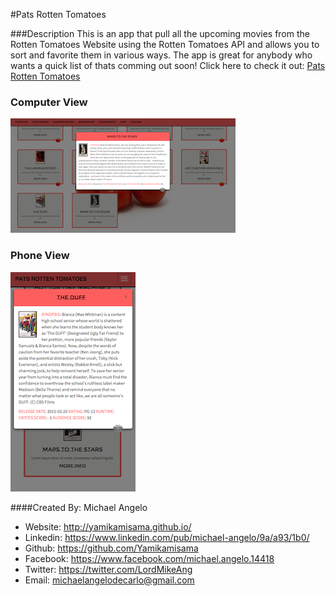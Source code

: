 #Pats Rotten Tomatoes

###Description
This is an app that pull all the upcoming movies from the Rotten Tomatoes Website using the Rotten Tomatoes API and allows you to sort and favorite them in various ways.  The app is great for anybody who wants a quick list of thats comming out soon!  Click here to check it out: [Pats Rotten Tomatoes](http://pats-rotten-tomatoes.herokuapp.com/)

### Computer View
![](comp.png)

### Phone View
![](phone.png)

####Created By: Michael Angelo
* Website: http://yamikamisama.github.io/
* Linkedin: https://www.linkedin.com/pub/michael-angelo/9a/a93/1b0/
* Github: https://github.com/Yamikamisama
* Facebook: https://www.facebook.com/michael.angelo.14418
* Twitter: https://twitter.com/LordMikeAng
* Email: michaelangelodecarlo@gmail.com